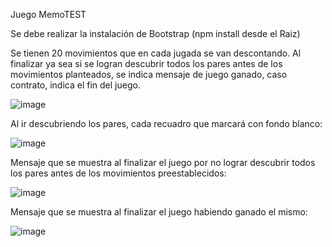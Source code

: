 Juego MemoTEST

Se debe realizar la instalación de Bootstrap (npm install desde el Raiz)

Se tienen 20 movimientos que en cada jugada se van descontando. Al finalizar ya sea si se logran descubrir todos los pares antes de los movimientos planteados, se indica mensaje de juego ganado, caso contrato, indica el fin del juego.

![image](https://user-images.githubusercontent.com/97684320/173366829-43cb5c5b-8a53-4740-bde2-18f11be6dbcf.png)


Al ir descubriendo los pares, cada recuadro que marcará con fondo blanco:

![image](https://user-images.githubusercontent.com/97684320/173367842-55c0af49-ac8f-4f37-b1a5-38f1ec64cd24.png)

Mensaje que se muestra al finalizar el juego por no lograr descubrir todos los pares antes de los movimientos preestablecidos:

![image](https://user-images.githubusercontent.com/97684320/173368122-288101b5-7667-4575-b7c6-0e8b7e3a2e28.png)


Mensaje que se muestra al finalizar el juego habiendo ganado el mismo:

![image](https://user-images.githubusercontent.com/97684320/173368380-7a0a329d-a20f-422d-888b-e6355efa71e6.png)






